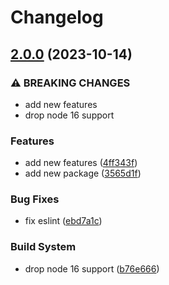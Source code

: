 # Changelog

## [2.0.0](https://github.com/hung-cybo/demo-monorepo-release-please/compare/package-example-a-v1.0.0...package-example-a@2.0.0) (2023-10-14)


### ⚠ BREAKING CHANGES

* add new features
* drop node 16 support

### Features

* add new features ([4ff343f](https://github.com/hung-cybo/demo-monorepo-release-please/commit/4ff343f58a29028b1f696614d757cb226ac291d4))
* add new package ([3565d1f](https://github.com/hung-cybo/demo-monorepo-release-please/commit/3565d1f16edd5a4413492208b2b669933967b769))


### Bug Fixes

* fix eslint ([ebd7a1c](https://github.com/hung-cybo/demo-monorepo-release-please/commit/ebd7a1c6903e2b2b8975ffed2e67a8c49df5a3e3))


### Build System

* drop node 16 support ([b76e666](https://github.com/hung-cybo/demo-monorepo-release-please/commit/b76e66654ad9fc7bc453404d520c4d5f22e4159b))
